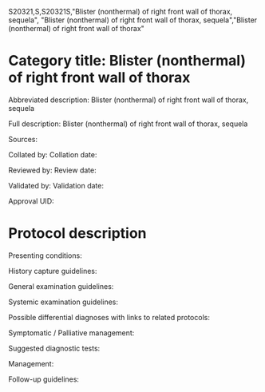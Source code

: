 S20321,S,S20321S,"Blister (nonthermal) of right front wall of thorax, sequela", "Blister (nonthermal) of right front wall of thorax, sequela","Blister (nonthermal) of right front wall of thorax"
# Category title: Blister (nonthermal) of right front wall of thorax

Abbreviated description: Blister (nonthermal) of right front wall of thorax, sequela

Full description: Blister (nonthermal) of right front wall of thorax, sequela

Sources:

Collated by:
Collation date:

Reviewed by:
Review date:

Validated by:
Validation date:

Approval UID:

# Protocol description

Presenting conditions:

History capture guidelines:

General examination guidelines:

Systemic examination guidelines:

Possible differential diagnoses with links to related protocols:

Symptomatic / Palliative management:

Suggested diagnostic tests:

Management:

Follow-up guidelines:
